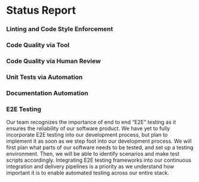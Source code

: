 # Status Report
### Linting and Code Style Enforcement
### Code Quality via Tool
### Code Quality via Human Review
### Unit Tests via Automation
### Documentation Automation
### E2E Testing
Our team recognizes the importance of end to end “E2E” testing as it ensures the reliability of our software product. We have yet to fully incorporate E2E testing into our development process, but plan to implement it as soon as we step foot into our development process. We will first plan what parts of our software needs to be tested, and set up a testing environment. Then, we will be able to identify scenarios and make test scripts accordingly. Integrating E2E testing frameworks into our continuous integration and delivery pipelines is a priority as we understand how important it is to enable automated testing across our entire stack.